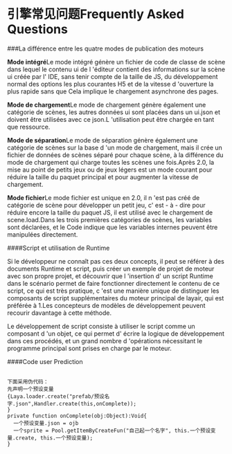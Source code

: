 # 引擎常见问题Frequently Asked Questions



###La différence entre les quatre modes de publication des moteurs


 **Mode intégré**Le mode intégré génère un fichier de code de classe de scène dans lequel le contenu ui de l 'éditeur contient des informations sur la scène ui créée par l' IDE, sans tenir compte de la taille de JS, du développement normal des options les plus courantes H5 et de la vitesse d 'ouverture la plus rapide sans que Cela implique le chargement asynchrone des pages.

**Mode de chargement**Le mode de chargement génère également une catégorie de scènes, les autres données ui sont placées dans un ui.json et doivent être utilisées avec ce json.L 'utilisation peut être chargée en tant que ressource.

**Mode de séparation**Le mode de séparation génère également une catégorie de scènes sur la base d 'un mode de chargement, mais il crée un fichier de données de scènes séparé pour chaque scène, à la différence du mode de chargement qui charge toutes les scènes une fois.Après 2.0, la mise au point de petits jeux ou de jeux légers est un mode courant pour réduire la taille du paquet principal et pour augmenter la vitesse de chargement.

**Mode fichier**Le mode fichier est unique en 2.0, il n 'est pas créé de catégorie de scène pour développer un petit jeu, c' est - à - dire pour réduire encore la taille du paquet JS, il est utilisé avec le chargement de scene.load.Dans les trois premières catégories de scènes, les variables sont déclarées, et le Code indique que les variables internes peuvent être manipulées directement.



####Script et utilisation de Runtime

Si le développeur ne connaît pas ces deux concepts, il peut se référer à des documents Runtime et script, puis créer un exemple de projet de moteur avec son propre projet, et découvrir que l 'insertion d' un script Runtime dans le scénario permet de faire fonctionner directement le contenu de ce script, ce qui est très pratique, c 'est une manière unique de distinguer les composants de script supplémentaires du moteur principal de layair, qui est préférée à 1.Les concepteurs de modèles de développement peuvent recourir davantage à cette méthode.

Le développement de script consiste à utiliser le script comme un composant d 'un objet, ce qui permet d' écrire la logique de développement dans ces procédés, et un grand nombre d 'opérations nécessitant le programme principal sont prises en charge par le moteur.



####Code user Prediction


```

下面采用伪代码：
先声明一个预设变量
{Laya.loader.create("prefab/预设名字.json",Handler.create(this,onComplete));
}
private function onComplete(obj:Object):Void{
  一个预设变量.json = ojb
  一个sprite = Pool.getItemByCreateFun("自己起一个名字", this.一个预设变量.create, this.一个预设变量);
}
```


